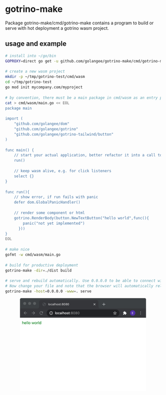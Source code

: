 # gotrino-make

Package gotrino-make/cmd/gotrino-make contains a program to build or serve with hot deployment a gotrino wasm project.

## usage and example

```bash
# install into ~/go/bin
GOPROXY=direct go get -u github.com/golangee/gotrino-make/cmd/gotrino-make

# create a new wasm project
mkdir -p ~/tmp/gotrino-test/cmd/wasm
cd ~/tmp/gotrino-test
go mod init mycompany.com/myproject

# by convention, there must be a main package in cmd/wasm as an entry point
cat > cmd/wasm/main.go << EOL
package main

import (
	"github.com/golangee/dom"
	"github.com/golangee/gotrino"
	"github.com/golangee/gotrino-tailwind/button"
)

func main() {
    // start your actual application, better refactor it into a call to internal/app
    run()
    
    // keep wasm alive, e.g. for click listeners
	select {} 
}

func run(){
    // show error, if run fails with panic
    defer dom.GlobalPanicHandler() 
    
    // render some component or html
    gotrino.RenderBody(button.NewTextButton("hello world",func(){
        panic("not yet implemented")
      }))
}
EOL

# make nice
gofmt -w cmd/wasm/main.go

# build for productive deployment
gotrino-make -dir=./dist build

# serve and rebuild automatically. Use 0.0.0.0 to be able to connect with your smartphone (security concern). 
# Now change your file and note that the browser will automatically reload the page.
gotrino-make -host=0.0.0.0 -www=. serve
```
<p align="center">
  <img height="300" src="helloworld.png">
</p>